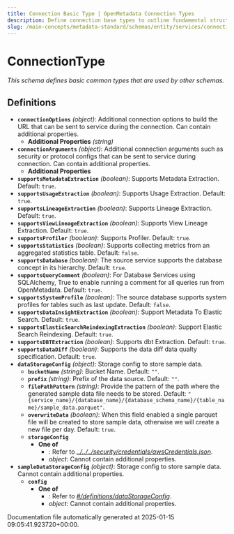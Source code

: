 ```yaml
---
title: Connection Basic Type | OpenMetadata Connection Types
description: Define connection base types to outline fundamental structure for service connections across data systems.
slug: /main-concepts/metadata-standard/schemas/entity/services/connections/connectionbasictype
---
```


# ConnectionType

*This schema defines basic common types that are used by other schemas.*

## Definitions

- **`connectionOptions`** *(object)*: Additional connection options to build the URL that can be sent to service during the connection. Can contain additional properties.
  - **Additional Properties** *(string)*
- **`connectionArguments`** *(object)*: Additional connection arguments such as security or protocol configs that can be sent to service during connection. Can contain additional properties.
  - **Additional Properties**
- **`supportsMetadataExtraction`** *(boolean)*: Supports Metadata Extraction. Default: `true`.
- **`supportsUsageExtraction`** *(boolean)*: Supports Usage Extraction. Default: `true`.
- **`supportsLineageExtraction`** *(boolean)*: Supports Lineage Extraction. Default: `true`.
- **`supportsViewLineageExtraction`** *(boolean)*: Supports View Lineage Extraction. Default: `true`.
- **`supportsProfiler`** *(boolean)*: Supports Profiler. Default: `true`.
- **`supportsStatistics`** *(boolean)*: Supports collecting metrics from an aggregated statistics table. Default: `false`.
- **`supportsDatabase`** *(boolean)*: The source service supports the database concept in its hierarchy. Default: `true`.
- **`supportsQueryComment`** *(boolean)*: For Database Services using SQLAlchemy, True to enable running a comment for all queries run from OpenMetadata. Default: `true`.
- **`supportsSystemProfile`** *(boolean)*: The source database supports system profiles for tables such as last update. Default: `false`.
- **`supportsDataInsightExtraction`** *(boolean)*: Support Metadata To Elastic Search. Default: `true`.
- **`supportsElasticSearchReindexingExtraction`** *(boolean)*: Support Elastic Search Reindexing. Default: `true`.
- **`supportsDBTExtraction`** *(boolean)*: Supports dbt Extraction. Default: `true`.
- **`supportsDataDiff`** *(boolean)*: Supports the data diff data qualty specification. Default: `true`.
- **`dataStorageConfig`** *(object)*: Storage config to store sample data.
  - **`bucketName`** *(string)*: Bucket Name. Default: `""`.
  - **`prefix`** *(string)*: Prefix of the data source. Default: `""`.
  - **`filePathPattern`** *(string)*: Provide the pattern of the path where the generated sample data file needs to be stored. Default: `"{service_name}/{database_name}/{database_schema_name}/{table_name}/sample_data.parquet"`.
  - **`overwriteData`** *(boolean)*: When this field enabled a single parquet file will be created to store sample data, otherwise we will create a new file per day. Default: `true`.
  - **`storageConfig`**
    - **One of**
      - : Refer to *[../../../security/credentials/awsCredentials.json](#/../../security/credentials/awsCredentials.json)*.
      - *object*: Cannot contain additional properties.
- **`sampleDataStorageConfig`** *(object)*: Storage config to store sample data. Cannot contain additional properties.
  - **`config`**
    - **One of**
      - : Refer to *[#/definitions/dataStorageConfig](#definitions/dataStorageConfig)*.
      - *object*: Cannot contain additional properties.


Documentation file automatically generated at 2025-01-15 09:05:41.923720+00:00.
